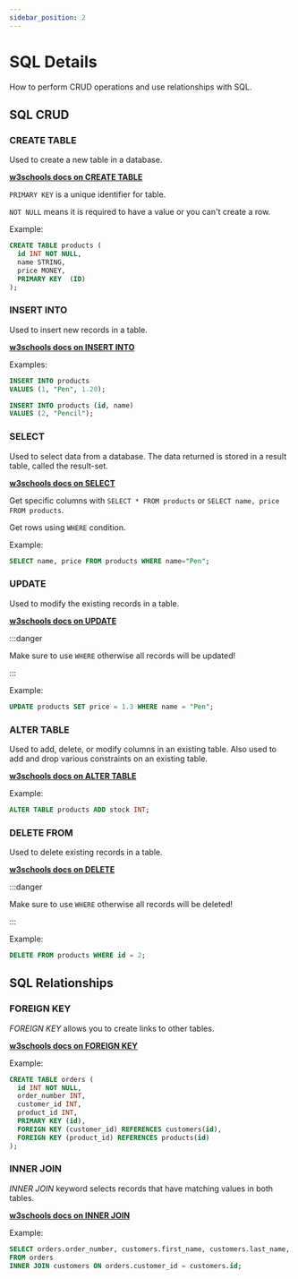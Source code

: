 ```yaml
---
sidebar_position: 2
---
```


# SQL Details

How to perform CRUD operations and use relationships with SQL.

## SQL CRUD

### CREATE TABLE

Used to create a new table in a database.

**[w3schools docs on CREATE TABLE](https://www.w3schools.com/sql/sql_create_table.asp)**

`PRIMARY KEY` is a unique identifier for table.

`NOT NULL` means it is required to have a value or you can't create a row.

Example:

```sql
CREATE TABLE products (
  id INT NOT NULL,
  name STRING,
  price MONEY,
  PRIMARY KEY  (ID)
);
```

### INSERT INTO

Used to insert new records in a table.

**[w3schools docs on INSERT INTO](https://www.w3schools.com/sql/sql_insert.asp)**

Examples:

```sql
INSERT INTO products
VALUES (1, "Pen", 1.20);
```

```sql
INSERT INTO products (id, name)
VALUES (2, "Pencil");
```

### SELECT

Used to select data from a database. The data returned is stored in a result table, called the result-set.

**[w3schools docs on SELECT](https://www.w3schools.com/sql/sql_select.asp)**

Get specific columns with `SELECT * FROM products` or `SELECT name, price FROM products`.

Get rows using `WHERE` condition.

Example:

```sql
SELECT name, price FROM products WHERE name="Pen";
```

### UPDATE

Used to modify the existing records in a table.

**[w3schools docs on UPDATE](https://www.w3schools.com/sql/sql_update.asp)**

:::danger

Make sure to use `WHERE` otherwise all records will be updated!

:::

Example:

```sql
UPDATE products SET price = 1.3 WHERE name = "Pen";
```

### ALTER TABLE

Used to add, delete, or modify columns in an existing table. Also used to add and drop various constraints on an existing table.

**[w3schools docs on ALTER TABLE](https://www.w3schools.com/sql/sql_alter.asp)**

Example:

```sql
ALTER TABLE products ADD stock INT;
```

### DELETE FROM

Used to delete existing records in a table.

**[w3schools docs on DELETE](https://www.w3schools.com/sql/sql_delete.asp)**

:::danger

Make sure to use `WHERE` otherwise all records will be deleted!

:::

Example:

```sql
DELETE FROM products WHERE id = 2;
```

## SQL Relationships

### FOREIGN KEY

_FOREIGN KEY_ allows you to create links to other tables.

**[w3schools docs on FOREIGN KEY](https://www.w3schools.com/sql/sql_foreignkey.asp)**

Example:

```sql
CREATE TABLE orders (
  id INT NOT NULL,
  order_number INT,
  customer_id INT,
  product_id INT,
  PRIMARY KEY (id),
  FOREIGN KEY (customer_id) REFERENCES customers(id),
  FOREIGN KEY (product_id) REFERENCES products(id)
);
```

### INNER JOIN

_INNER JOIN_ keyword selects records that have matching values in both tables.

**[w3schools docs on INNER JOIN](https://www.w3schools.com/sql/sql_join_inner.asp)**

Example:

```sql
SELECT orders.order_number, customers.first_name, customers.last_name, customers.address
FROM orders
INNER JOIN customers ON orders.customer_id = customers.id;
```
